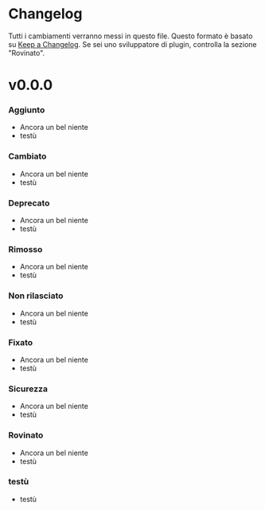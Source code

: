 # Changelog

Tutti i cambiamenti verranno messi in questo file.
Questo formato è basato su [Keep a Changelog](https://keepachangelog.com/en/1.0.0/).
Se sei uno sviluppatore di plugin, controlla la sezione "Rovinato".


# v0.0.0

### Aggiunto
- Ancora un bel niente
- testù

### Cambiato
- Ancora un bel niente
- testù

### Deprecato
- Ancora un bel niente
- testù

### Rimosso
- Ancora un bel niente
- testù

### Non rilasciato
- Ancora un bel niente
- testù

### Fixato
- Ancora un bel niente
- testù

### Sicurezza
- Ancora un bel niente
- testù

### Rovinato
- Ancora un bel niente
- testù

### testù
- testù
